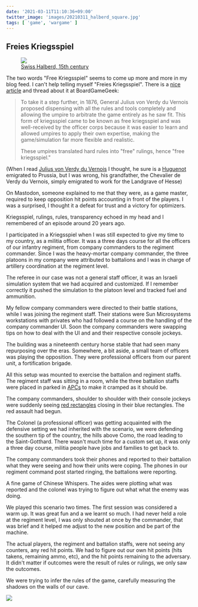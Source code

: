 ```yaml
---
date: '2021-03-11T11:10:36+09:00'
twitter_image: 'images/20210311_halberd_square.jpg'
tags: [ 'game', 'wargame' ]
---
```


## Freies Kriegsspiel

<figure class="right">
<a href="https://www.metmuseum.org/art/collection/search/34311"><img src="images/20210311_halberd.jpg" loading="lazy" /></a>
<figcaption>
<a href="https://www.metmuseum.org/art/collection/search/34311">Swiss Halberd, 15th century</a>
</figcaption>
</figure>

The two words "Free Kriegsspiel" seems to come up more and more in my blog feed. I can't help telling myself "Freies Kriegsspiel". There is a [nice article](https://boardgamegeek.com/thread/2500148/free-kriegsspiel-revolution-fkr-what-heck) and thread about it at BoardGameGeek:

> To take it a step further, in 1876, General Julius von Verdy du Vernois proposed dispensing with all the rules and tools completely and allowing the umpire to arbitrate the game entirely as he saw fit. This form of kriegsspiel came to be known as free kriegsspiel and was well-received by the officer corps because it was easier to learn and allowed umpires to apply their own expertise, making the game/simulation far more flexible and realistic.
>
> These umpires translated hard rules into "free" rulings, hence "free kriegsspiel."

(When I read [Julius von Verdy du Vernois](https://de.wikipedia.org/wiki/Julius_von_Verdy_du_Vernois) I thought, he sure is a [Huguenot](https://en.wikipedia.org/wiki/Huguenots#Germany_and_Scandinavia) emigrated to Prussia, but I was wrong, his grandfather, the Chevalier de Verdy du Vernois, simply emigrated to work for the Landgrave of Hesse)

On Mastodon, someone explained to me that they were, as a game master, required to keep opposition hit points accounting in front of the players. I was a surprised, I thought it a defeat for trust and a victory for optimizers.

Kriegsspiel, rulings, rules, transparency echoed in my head and I remembered of an episode around 20 years ago.

I participated in a Kriegsspiel when I was still expected to give my time to my country, as a militia officer. It was a three days course for all the officers of our infantry regiment, from company commanders to the regiment commander. Since I was the heavy-mortar company commander, the three platoons in my company were attributed to battalions and I was in charge of artillery coordination at the regiment level.

The referee in our case was not a general staff officer, it was an Israeli simulation system that we had acquired and customized. If I remember correctly it pushed the simulation to the platoon level and tracked fuel and ammunition.

My fellow company commanders were directed to their battle stations, while I was joining the regiment staff. Their stations were Sun Microsystems workstations with privates who had followed a course on the handling of the company commander UI. Soon the company commanders were swapping tips on how to deal with the UI and and their respective console jockeys.

The building was a nineteenth century horse stable that had seen many repurposing over the eras. Somewhere, a bit aside, a small team of officers was playing the opposition. They were professional officers from our parent unit, a fortification brigade.

All this setup was mounted to exercise the battalion and regiment staffs. The regiment staff was sitting in a room, while the three battalion staffs were placed in parked in [APCs](https://en.wikipedia.org/wiki/Armoured_personnel_carrier) to make it cramped as it should be.

The company commanders, shoulder to shoulder with their console jockeys were suddenly seeing [red rectangles](https://en.wikipedia.org/wiki/NATO_Joint_Military_Symbology) closing in their blue rectangles. The red assault had begun.

The Colonel (a professional officer) was getting acquainted with the defensive setting we had inherited with the scenario, we were defending the southern tip of the country, the hills above Como, the road leading to the Saint-Gotthard. There wasn't much time for a custom set up, it was only a three day course, militia people have jobs and families to get back to.

The company commanders took their phones and reported to their battalion what they were seeing and how their units were coping. The phones in our regiment command post started ringing, the battalions were reporting.

A fine game of Chinese Whispers. The aides were plotting what was reported and the colonel was trying to figure out what what the enemy was doing.

We played this scenario two times. The first session was considered a warm up. It was great fun and a we learnt so much. I had never held a role at the regiment level, I was only shouted at once by the commander, that was brief and it helped me adjust to the new position and be part of the machine.

The actual players, the regiment and battalion staffs, were not seeing any counters, any red hit points. We had to figure out our own hit points (hits takens, remaining ammo, etc), and the hit points remaining to the adversary. It didn't matter if outcomes were the result of rules or rulings, we only saw the outcomes.

We were trying to infer the rules of the game, carefully measuring the shadows on the walls of our cave.

<img class="pix" src="/images/pix.png?t=frskrgspl" loading="lazy" />

